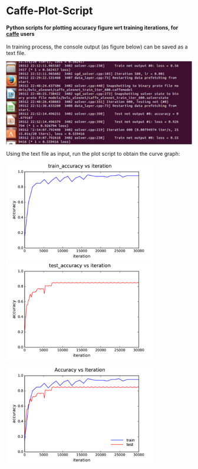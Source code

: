 # Caffe-Plot-Script

#### Python scripts for plotting accuracy figure wrt training iterations, for [caffe](https://github.com/BVLC/caffe) users 

In training process, the console output (as figure below) can be saved as a text file.

<img src="https://github.com/yzhang559/Caffe-Plot-Script/blob/master/demo/sample.png" width="760">

Using the text file as input, run the plot script to obtain the curve graph:

<img src="https://github.com/yzhang559/Caffe-Plot-Script/blob/master/demo/ftrain_accuracy.png" width="400"> <img src="https://github.com/yzhang559/Caffe-Plot-Script/blob/master/demo/ftest_accuracy.png" width="400"> 

<img src="https://github.com/yzhang559/Caffe-Plot-Script/blob/master/demo/accuracy.png" width="400"> 

